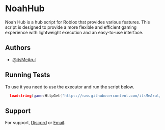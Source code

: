 
# NoahHub

Noah Hub is a hub script for Roblox that provides various features. This script is designed to provide a more flexible and efficient gaming experience with lightweight execution and an easy-to-use interface.


## Authors

- [@itsMeArul](https://github.com/itsMeArul)


## Running Tests

To use it you need to use the executor and run the script below.

```lua
  loadstring(game:HttpGet("https://raw.githubusercontent.com/itsMeArul/NoahHub/main/loader.lua"))()

```


## Support

For support,  [Discord](discord.gg/alokstore) or [Email](discord.gg/alokstore).